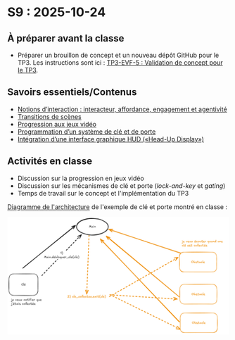 # S9 : <!-- varexp:begin S9 -->2025-10-24<!-- varexp:end -->

## À préparer avant la classe

- Préparer un brouillon de concept et un nouveau dépôt GitHub pour le TP3. Les instructions sont ici : [TP3-EVF-5 : Validation de concept pour le TP3](/03-evaluations/formatives/91-elaboration-tp3/).

## Savoirs essentiels/Contenus

* [Notions d’interaction : interacteur, affordance, engagement et agentivité](/02-savoirs/79-interactivite-3/)
* [Transitions de scènes](/02-savoirs/80-transition-scenes/)
* [Progression aux jeux vidéo](/02-savoirs/81-progression/)
* [Programmation d’un système de clé et de porte](/02-savoirs/82-cle-et-porte/)
* [Intégration d’une interface graphique HUD («Head-Up Display»)](/02-savoirs/83-interface-hud/)

## Activités en classe

- Discussion sur la progression en jeux vidéo
- Discussion sur les mécanismes de clé et porte (*lock-and-key* et *gating*)
- Temps de travail sur le concept et l'implémentation du TP3

[Diagramme de l'architecture](https://excalidraw.com/#json=RNZpUkuI0g-CaMcOdklz8,4Cgbox3LOUsBHj2ejKfwfw) de l'exemple de clé et porte montré en classe :

![Diagramme](image.png)

